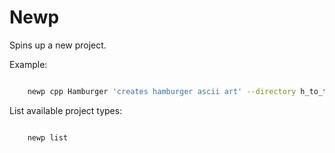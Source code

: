 # Newp

Spins up a new project.

Example:


```bash

    newp cpp Hamburger 'creates hamburger ascii art' --directory h_to_the_b

```

List available project types:

```bash

    newp list

```
